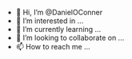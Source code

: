- 👋 Hi, I’m @DanielOConner
- 👀 I’m interested in ...
- 🌱 I’m currently learning ...
- 💞️ I’m looking to collaborate on ...
- 📫 How to reach me ...

<!---
DanielOConner/DanielOConner is a ✨ special ✨ repository because its `README.md` (this file) appears on your GitHub profile.
You can click the Preview link to take a look at your changes.
--->
